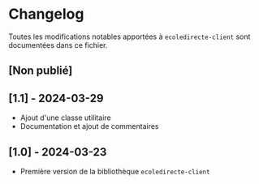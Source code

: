 # Changelog

Toutes les modifications notables apportées à `ecoledirecte-client` sont documentées dans ce fichier.

## [Non publié]


## [1.1] - 2024-03-29

- Ajout d'une classe utilitaire
- Documentation et ajout de commentaires

## [1.0] - 2024-03-23

- Première version de la bibliothèque `ecoledirecte-client`

